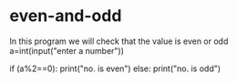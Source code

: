 
# even-and-odd
In this program we will check that the value is even or odd
a=int(input("enter a number"))

if (a%2==0):
 print("no. is even")
else:
   print("no. is odd")
  
